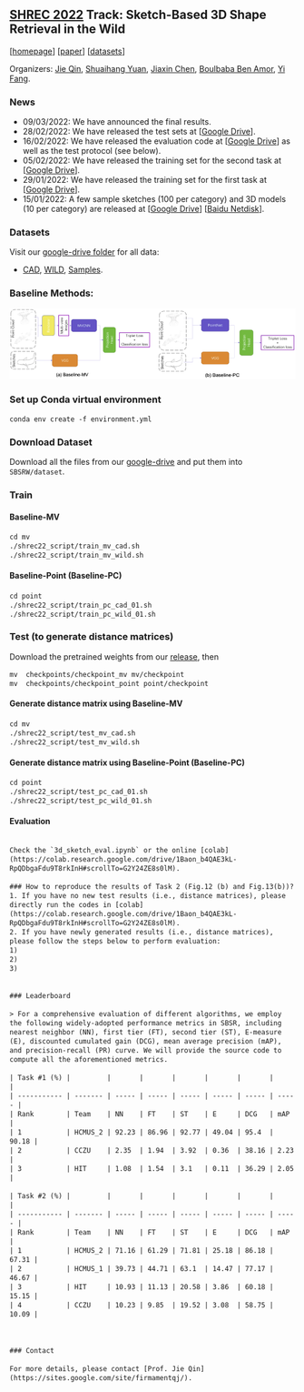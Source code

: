 ## **[SHREC 2022](http://www.google.com/url?q=http%3A%2F%2Fwww.shrec.net%2F&sa=D&sntz=1&usg=AOvVaw3ig8bD6ChvnwYhTkC_hLXm)** Track: Sketch-Based 3D Shape Retrieval in the Wild

[[homepage](https://sites.google.com/site/firmamentqj/sbsrw)] [[paper](http://arxiv.org/abs/2207.04945)] [[datasets](https://drive.google.com/drive/folders/1vsIxSx3UAYOB84UddCRFRnnm0N49Q4xr)]

Organizers: [Jie Qin](https://sites.google.com/site/firmamentqj/), [Shuaihang Yuan](https://shalexyuan.github.io/), [Jiaxin Chen](https://scholar.google.pl/citations?user=eNlGf7EAAAAJ&hl=en), [Boulbaba Ben Amor](https://sites.google.com/site/bbenamorshomepage1/), [Yi Fang](https://scholar.google.com/citations?user=j-cyhzwAAAAJ&hl=en).



### News

- 09/03/2022: We have announced the final results.
- 28/02/2022: We have released the test sets at [[Google Drive](https://drive.google.com/drive/folders/1vsIxSx3UAYOB84UddCRFRnnm0N49Q4xr?usp=sharing)].
- 16/02/2022: We have released the evaluation code at [[Google Drive](https://drive.google.com/file/d/1q4UyvH4Rqiekvj3n0LI0Y0fjz9ZxtZML/view?usp=sharing)] as well as the test protocol (see below).
- 05/02/2022: We have released the training set for the second task at [[Google Drive](https://drive.google.com/drive/folders/17FqklbpYLszNAWNzeXn-JDLrn-v_lkJh?usp=sharing)].
- 29/01/2022: We have released the training set for the first task at [[Google Drive](https://drive.google.com/drive/folders/1iEP41h83ja3HVAY-E_q3-FI-WtsugjYP?usp=sharing)].
- 15/01/2022: A few sample sketches (100 per category) and 3D models (10 per category) are released at [[Google Drive](https://drive.google.com/drive/folders/1Hock5jQiObq8xaji0MGYt2JTqlcDXMt7?usp=sharing)] [[Baidu Netdisk](https://www.google.com/url?q=https%3A%2F%2Fpan.baidu.com%2Fs%2F1RiJ-8d6k7Wx2P2UoSDfUtQ%3Fpwd%3Dta7z&sa=D&sntz=1&usg=AOvVaw3g7cNh1Rs3X-D1LCrZQk9C)].



### Datasets

Visit our [google-drive folder](https://drive.google.com/drive/folders/1vsIxSx3UAYOB84UddCRFRnnm0N49Q4xr) for all data:

+ [CAD](https://drive.google.com/drive/folders/1iEP41h83ja3HVAY-E_q3-FI-WtsugjYP?usp=sharing), [WILD](https://drive.google.com/drive/folders/17FqklbpYLszNAWNzeXn-JDLrn-v_lkJh?usp=sharing), [Samples](https://drive.google.com/drive/folders/1Hock5jQiObq8xaji0MGYt2JTqlcDXMt7?usp=sharing).

### Baseline Methods:

![Baselines](Baselines_large.png)


### Set up Conda virtual environment
```shell
conda env create -f environment.yml
```

### Download Dataset

Download all the files from our [google-drive](https://drive.google.com/drive/folders/1ehIBQG-2C3RHGkJvoBzXTiJNd3xZpbTA) and put them into `SBSRW/dataset`.

### Train

#### Baseline-MV

```shell
cd mv
./shrec22_script/train_mv_cad.sh
./shrec22_script/train_mv_wild.sh
```

#### Baseline-Point (Baseline-PC)

```shell
cd point
./shrec22_script/train_pc_cad_01.sh
./shrec22_script/train_pc_wild_01.sh
```

### Test (to generate distance matrices)

Download the pretrained weights from our [release](https://github.com/firmamentqj/SBSRW/releases/tag/v0.1), then
```shell
mv  checkpoints/checkpoint_mv mv/checkpoint
mv  checkpoints/checkpoint_point point/checkpoint
```

#### Generate distance matrix using Baseline-MV

```shell
cd mv
./shrec22_script/test_mv_cad.sh
./shrec22_script/test_mv_wild.sh
```

#### Generate distance matrix using Baseline-Point (Baseline-PC)

```shell
cd point
./shrec22_script/test_pc_cad_01.sh
./shrec22_script/test_pc_wild_01.sh
```

#### Evaluation

```

Check the `3d_sketch_eval.ipynb` or the online [colab](https://colab.research.google.com/drive/1Baon_b4QAE3kL-RpQDbgaFdu9T8rkInH#scrollTo=G2Y24ZE8s0lM).

### How to reproduce the results of Task 2 (Fig.12 (b) and Fig.13(b))?
1. If you have no new test results (i.e., distance matrices), please directly run the codes in [colab](https://colab.research.google.com/drive/1Baon_b4QAE3kL-RpQDbgaFdu9T8rkInH#scrollTo=G2Y24ZE8s0lM).
2. If you have newly generated results (i.e., distance matrices), please follow the steps below to perform evaluation:
1)
2)
3)


### Leaderboard

> For a comprehensive evaluation of different algorithms, we employ the following widely-adopted performance metrics in SBSR, including nearest neighbor (NN), first tier (FT), second tier (ST), E-measure (E), discounted cumulated gain (DCG), mean average precision (mAP), and precision-recall (PR) curve. We will provide the source code to compute all the aforementioned metrics.

| Task #1 (%) |         |       |       |       |       |       |       |
| ----------- | ------- | ----- | ----- | ----- | ----- | ----- | ----- |
| Rank        | Team    | NN    | FT    | ST    | E     | DCG   | mAP   |
| 1           | HCMUS_2 | 92.23 | 86.96 | 92.77 | 49.04 | 95.4  | 90.18 |
| 2           | CCZU    | 2.35  | 1.94  | 3.92  | 0.36  | 38.16 | 2.23  |
| 3           | HIT     | 1.08  | 1.54  | 3.1   | 0.11  | 36.29 | 2.05  |

| Task #2 (%) |         |       |       |       |       |       |       |
| ----------- | ------- | ----- | ----- | ----- | ----- | ----- | ----- |
| Rank        | Team    | NN    | FT    | ST    | E     | DCG   | mAP   |
| 1           | HCMUS_2 | 71.16 | 61.29 | 71.81 | 25.18 | 86.18 | 67.31 |
| 2           | HCMUS_1 | 39.73 | 44.71 | 63.1  | 14.47 | 77.17 | 46.67 |
| 3           | HIT     | 10.93 | 11.13 | 20.58 | 3.86  | 60.18 | 15.15 |
| 4           | CCZU    | 10.23 | 9.85  | 19.52 | 3.08  | 58.75 | 10.09 |



### Contact

For more details, please contact [Prof. Jie Qin](https://sites.google.com/site/firmamentqj/).